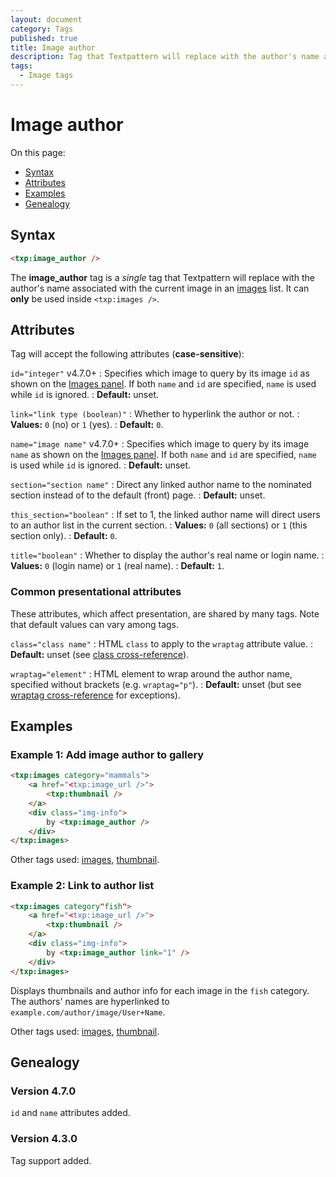 ```yaml
---
layout: document
category: Tags
published: true
title: Image author
description: Tag that Textpattern will replace with the author's name associated with the current image in an images list.
tags:
  - Image tags
---
```


# Image author

On this page:

* [Syntax](#syntax)
* [Attributes](#attributes)
* [Examples](#examples)
* [Genealogy](#genealogy)

## Syntax

~~~ html
<txp:image_author />
~~~

The **image_author** tag is a *single* tag that Textpattern will replace with the author's name associated with the current image in an [images](images) list. It can **only** be used inside `<txp:images />`.

## Attributes

Tag will accept the following attributes (**case-sensitive**):

`id="integer"` <span class="footnote warning">v4.7.0+</span>
: Specifies which image to query by its image `id` as shown on the [Images panel](https://docs.textpattern.com/administration/images-panel). If both `name` and `id` are specified, `name` is used while `id` is ignored.
: **Default:** unset.

`link="link type (boolean)"`
: Whether to hyperlink the author or not.
: **Values:** `0` (no) or `1` (yes).
: **Default:** `0`.

`name="image name"` <span class="footnote warning">v4.7.0+</span>
: Specifies which image to query by its image `name` as shown on the [Images panel](https://docs.textpattern.com/administration/images-panel). If both `name` and `id` are specified, `name` is used while `id` is ignored.
: **Default:** unset.

`section="section name"`
: Direct any linked author name to the nominated section instead of to the default (front) page.
: **Default:** unset.

`this_section="boolean"`
: If set to 1, the linked author name will direct users to an author list in the current section.
: **Values:** `0` (all sections) or `1` (this section only).
: **Default:** `0`.

`title="boolean"`
: Whether to display the author's real name or login name.
: **Values:** `0` (login name) or `1` (real name).
: **Default:** `1`.

### Common presentational attributes

These attributes, which affect presentation, are shared by many tags. Note that default values can vary among tags.

`class="class name"`
: HTML `class` to apply to the `wraptag` attribute value.
: **Default:** unset (see [class cross-reference](https://docs.textpattern.com/tags/tag-attributes-cross-reference#class)).

`wraptag="element"`
: HTML element to wrap around the author name, specified without brackets (e.g. `wraptag="p"`).
: **Default:** unset (but see [wraptag cross-reference](https://docs.textpattern.com/tags/tag-attributes-cross-reference#wraptag) for exceptions).

## Examples

### Example 1: Add image author to gallery

~~~ html
<txp:images category="mammals">
    <a href="<txp:image_url />">
        <txp:thumbnail />
    </a>
    <div class="img-info">
        by <txp:image_author />
    </div>
</txp:images>
~~~

Other tags used: [images](images), [thumbnail](thumbnail).

### Example 2: Link to author list

~~~ html
<txp:images category"fish">
    <a href="<txp:image_url />">
        <txp:thumbnail />
    </a>
    <div class="img-info">
        by <txp:image_author link="1" />
    </div>
</txp:images>
~~~

Displays thumbnails and author info for each image in the `fish` category. The authors' names are hyperlinked to `example.com/author/image/User+Name`.

Other tags used: [images](images), [thumbnail](thumbnail).

## Genealogy

### Version 4.7.0

`id` and `name` attributes added.

### Version 4.3.0

Tag support added.
